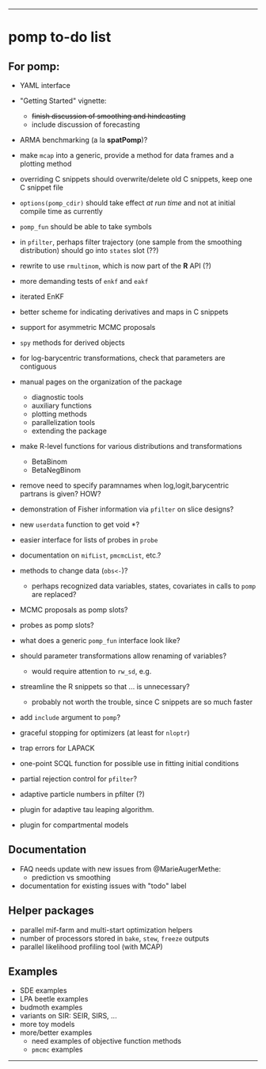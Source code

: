 -------------

# pomp to-do list

## For pomp:

- YAML interface
- "Getting Started" vignette:
  - ~~finish discussion of smoothing and hindcasting~~
  - include discussion of forecasting
- ARMA benchmarking (a la **spatPomp**)?
- make `mcap` into a generic, provide a method for data frames and a plotting method
- overriding C snippets should overwrite/delete old C snippets, keep one C snippet file
- `options(pomp_cdir)` should take effect *at run time* and not at initial compile time as currently
- `pomp_fun` should be able to take symbols

- in `pfilter`, perhaps filter trajectory (one sample from the smoothing distribution) should go into `states` slot (??)

- rewrite to use `rmultinom`, which is now part of the **R** API (?)

- more demanding tests of `enkf` and `eakf`
- iterated EnKF
- better scheme for indicating derivatives and maps in C snippets

- support for asymmetric MCMC proposals
- `spy` methods for derived objects
- for log-barycentric transformations, check that parameters are contiguous
- manual pages on the organization of the package
    - diagnostic tools
    - auxiliary functions
    - plotting methods
    - parallelization tools
    - extending the package
- make R-level functions for various distributions and transformations
	- BetaBinom
	- BetaNegBinom
- remove need to specify paramnames when log,logit,barycentric partrans is given? HOW?

- demonstration of Fisher information via `pfilter` on slice designs?
- new `userdata` function to get void *?

- easier interface for lists of probes in `probe`
- documentation on `mifList`, `pmcmcList`, etc.?
- methods to change data (`obs<-`)?
	- perhaps recognized data variables, states, covariates in calls to `pomp` are replaced?
- MCMC proposals as pomp slots?
- probes as pomp slots?
- what does a generic `pomp_fun` interface look like?

- should parameter transformations allow renaming of variables?
	- would require attention to `rw_sd`, e.g.

- streamline the R snippets so that ... is unnecessary?
	- probably not worth the trouble, since C snippets are so much faster
- add `include` argument to `pomp`?
- graceful stopping for optimizers (at least for `nloptr`)
- trap errors for LAPACK

- one-point SCQL function for possible use in fitting initial conditions
- partial rejection control for `pfilter`?
- adaptive particle numbers in pfilter (?)

- plugin for adaptive tau leaping algorithm.
- plugin for compartmental models

## Documentation

- FAQ needs update with new issues from @MarieAugerMethe:
	- prediction vs smoothing 
- documentation for existing issues with "todo" label

## Helper packages

- parallel mif-farm and multi-start optimization helpers
- number of processors stored in `bake`, `stew`, `freeze` outputs
- parallel likelihood profiling tool (with MCAP)

## Examples

- SDE examples
- LPA beetle examples
- budmoth examples
- variants on SIR: SEIR, SIRS, ...
- more toy models
- more/better examples
	- need examples of objective function methods
	- `pmcmc` examples

-------------
